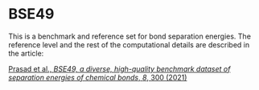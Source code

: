 # BSE49

This is a benchmark and reference set for bond separation energies. The reference level and the rest of the computational details are described in the article:

[Prasad et al., _BSE49, a diverse, high-quality benchmark dataset of separation energies of chemical bonds_, *8*, 300 (2021)](https://doi.org/10.1038/s41597-021-01088-2)

